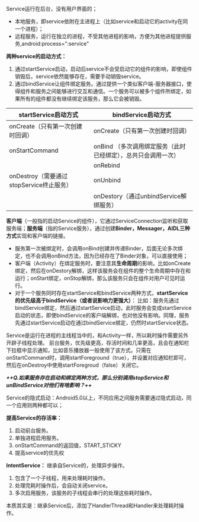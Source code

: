 Service运行在后台，没有用户界面的；
- 本地服务，即service依附在主进程上（比如service和启动它的activity在同一个进程）；
- 远程服务，运行在独立的进程，不受其他进程的影响，方便为其他进程提供服务,android:process=":service" 
     
**两种service的启动方式：**
1.  通过startService启动，启动后service不会受启动它的组件的影响，即使组件销毁后，service依然能够存在，需要手动销毁service。
2. 通过bindService让组件绑定服务。通过提供一个类似客户端-服务器接口，使得组件和服务之间能够进行交互和通信。一个服务可以被多个组件所绑定，如果所有的组件都没有继续绑定该服务，那么它会被销毁。

|startService启动方式|bindService启动方式|
|-|-|
|onCreate（只有第一次创建时回调）|onCreate（只有第一次创建时回调）|
|onStartCommand|onBind （多次调用绑定服务（此时已经绑定），总共只会调用一次）|
||onRebind|
|onDestroy（需要通过stopService终止服务）|onUnbind|
||onDestory（通过unbindService解绑服务）|

**客户端**（一般指的启动Service的组件），它通过ServiceConnection监听和获取服务端；**服务端**（指的Service服务），通过创建**Binder，Messager，AIDL三种方式**实现和客户端的链接。
- 服务第一次被绑定时，会调用onBind创建并传递Binder，后面无论多次绑定，也不会调用onBind方法，因为已经存在了Binder对象，可以直接使用；
- 客户端（Activity）在绑定服务时，要注意其**生命周期**的影响，比如onCreate绑定，然后在onDestory解绑，这样该服务会在组件的整个生命周期中存在和运行；onStart绑定，onStop解绑，那么该服务只会在组件对用户可见时运行。
- 对于一个服务同时存在startService和bindService两种方式，**startService的优先级高于bindService（或者说影响力更强大）**：
比如：服务先通过bindService绑定，然后通过startService启动，此时服务会变成startService启动的状态，即使bindService的客户端解绑，也对他没有影响。同理，服务先通过startService启动在通过bindService绑定，仍然时startService状态。

Service是运行在进程的主线程当中的，和Activity一样，所以耗时操作需要另外开辟子线程处理。
前台服务，优先级更高，存活时间和几率更高，且会在通知栏下拉框中显示通知，比如音乐播放器一般使用了该方式。只需在onStartCommand时，调用startForeground（true），并设置对应通知栏即可，然后在onDestroy中使用startForegroud（false）关闭它。

***++Q.如果服务存在启动和绑定两种方式，那么分别调用stopService和unBindService对他们有啥影响？++***

Service的隐式启动：Android5.0以上，不同应用之间服务需要通过隐式启动，同一个应用则两种都可以；

**提高Service的存活率：**

1. 启动前台服务。
2. 单独进程启用服务。
3. onStartCommand的返回值，START_STICKY
4. 提高service的优先权

**IntentService：**
继承自Service的，处理异步操作。
1. 包含了一个子线程，用来处理耗时操作。
2. 处理完耗时操作后，会自动关闭service。
3. 多次启用服务，该服务的子线程会串行的处理这些耗时操作。

本质其实是：继承Service后，添加了HandlerThread和Handler来处理耗时操作。